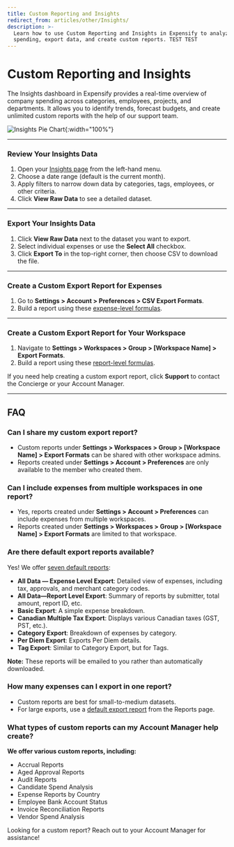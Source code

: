 ```yaml
---
title: Custom Reporting and Insights
redirect_from: articles/other/Insights/
description: >-
  Learn how to use Custom Reporting and Insights in Expensify to analyze
  spending, export data, and create custom reports. TEST TEST
---
```


# Custom Reporting and Insights

The Insights dashboard in Expensify provides a real-time overview of company spending across categories, employees, projects, and departments. It allows you to identify trends, forecast budgets, and create unlimited custom reports with the help of our support team.

![Insights Pie Chart](https://help.expensify.com/assets/images/insights-chart.png){:width="100%"}

***

### Review Your Insights Data

1. Open your [Insights page](https://www.expensify.com/expenses?param=\{%22fromInsightsTab%22:true,%22viewMode%22:%22charts%22}) from the left-hand menu.
2. Choose a date range (default is the current month).
3. Apply filters to narrow down data by categories, tags, employees, or other criteria.
4. Click **View Raw Data** to see a detailed dataset.

***

### Export Your Insights Data

1. Click **View Raw Data** next to the dataset you want to export.
2. Select individual expenses or use the **Select All** checkbox.
3. Click **Export To** in the top-right corner, then choose CSV to download the file.

***

### Create a Custom Export Report for Expenses

1. Go to **Settings > Account > Preferences > CSV Export Formats**.
2. Build a report using these [expense-level formulas](https://help.expensify.com/articles/expensify-classic/spending-insights/Custom-Templates#expense-level).

***

### Create a Custom Export Report for Your Workspace

1. Navigate to **Settings > Workspaces > Group > \[Workspace Name] > Export Formats**.
2. Build a report using these [report-level formulas](https://help.expensify.com/articles/expensify-classic/spending-insights/Custom-Templates#report-level).

If you need help creating a custom export report, click **Support** to contact the Concierge or your Account Manager.

***

## FAQ

### Can I share my custom export report?

* Custom reports under **Settings > Workspaces > Group > \[Workspace Name] > Export Formats** can be shared with other workspace admins.
* Reports created under **Settings > Account > Preferences** are only available to the member who created them.

### Can I include expenses from multiple workspaces in one report?

* Yes, reports created under **Settings > Account > Preferences** can include expenses from multiple workspaces.
* Reports created under **Settings > Workspaces > Group > \[Workspace Name] > Export Formats** are limited to that workspace.

### Are there default export reports available?

Yes! We offer [seven default reports](https://help.expensify.com/articles/expensify-classic/spending-insights/Default-Export-Templates):

* **All Data — Expense Level Export**: Detailed view of expenses, including tax, approvals, and merchant category codes.
* **All Data—Report Level Export**: Summary of reports by submitter, total amount, report ID, etc.
* **Basic Export**: A simple expense breakdown.
* **Canadian Multiple Tax Export**: Displays various Canadian taxes (GST, PST, etc.).
* **Category Export**: Breakdown of expenses by category.
* **Per Diem Export**: Exports Per Diem details.
* **Tag Export**: Similar to Category Export, but for Tags.

**Note:** These reports will be emailed to you rather than automatically downloaded.

### How many expenses can I export in one report?

* Custom reports are best for small-to-medium datasets.
* For large exports, use a [default export report](https://help.expensify.com/articles/expensify-classic/spending-insights/Default-Export-Templates) from the Reports page.

### What types of custom reports can my Account Manager help create?

**We offer various custom reports, including:**

* Accrual Reports
* Aged Approval Reports
* Audit Reports
* Candidate Spend Analysis
* Expense Reports by Country
* Employee Bank Account Status
* Invoice Reconciliation Reports
* Vendor Spend Analysis

Looking for a custom report? Reach out to your Account Manager for assistance!
